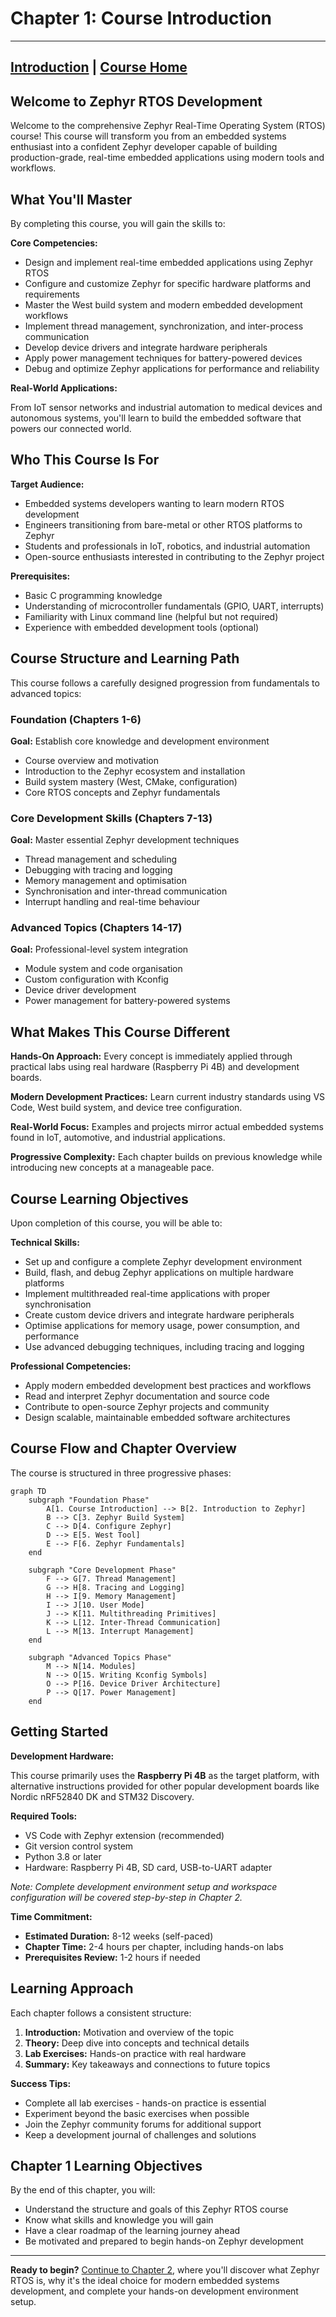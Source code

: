 # Chapter 1: Course Introduction

---
[Introduction](./README.md) | [Course Home](../README.md)
---

## Welcome to Zephyr RTOS Development

Welcome to the comprehensive Zephyr Real-Time Operating System (RTOS) course! This course will transform you from an embedded systems enthusiast into a confident Zephyr developer capable of building production-grade, real-time embedded applications using modern tools and workflows.

## What You'll Master

By completing this course, you will gain the skills to:

**Core Competencies:**

* Design and implement real-time embedded applications using Zephyr RTOS
* Configure and customize Zephyr for specific hardware platforms and requirements
* Master the West build system and modern embedded development workflows
* Implement thread management, synchronization, and inter-process communication
* Develop device drivers and integrate hardware peripherals
* Apply power management techniques for battery-powered devices
* Debug and optimize Zephyr applications for performance and reliability

**Real-World Applications:**

From IoT sensor networks and industrial automation to medical devices and autonomous systems, you'll learn to build the embedded software that powers our connected world.

## Who This Course Is For

**Target Audience:**

* Embedded systems developers wanting to learn modern RTOS development
* Engineers transitioning from bare-metal or other RTOS platforms to Zephyr
* Students and professionals in IoT, robotics, and industrial automation
* Open-source enthusiasts interested in contributing to the Zephyr project

**Prerequisites:**

* Basic C programming knowledge
* Understanding of microcontroller fundamentals (GPIO, UART, interrupts)
* Familiarity with Linux command line (helpful but not required)
* Experience with embedded development tools (optional)

## Course Structure and Learning Path

This course follows a carefully designed progression from fundamentals to advanced topics:

### Foundation (Chapters 1-6)

**Goal:** Establish core knowledge and development environment

* Course overview and motivation
* Introduction to the Zephyr ecosystem and installation
* Build system mastery (West, CMake, configuration)
* Core RTOS concepts and Zephyr fundamentals

### Core Development Skills (Chapters 7-13)

**Goal:** Master essential Zephyr development techniques

* Thread management and scheduling
* Debugging with tracing and logging
* Memory management and optimisation
* Synchronisation and inter-thread communication
* Interrupt handling and real-time behaviour

### Advanced Topics (Chapters 14-17)

**Goal:** Professional-level system integration

* Module system and code organisation
* Custom configuration with Kconfig
* Device driver development
* Power management for battery-powered systems

## What Makes This Course Different

**Hands-On Approach:** Every concept is immediately applied through practical labs using real hardware (Raspberry Pi 4B) and development boards.

**Modern Development Practices:** Learn current industry standards using VS Code, West build system, and device tree configuration.

**Real-World Focus:** Examples and projects mirror actual embedded systems found in IoT, automotive, and industrial applications.

**Progressive Complexity:** Each chapter builds on previous knowledge while introducing new concepts at a manageable pace.

## Course Learning Objectives

Upon completion of this course, you will be able to:

**Technical Skills:**

* Set up and configure a complete Zephyr development environment
* Build, flash, and debug Zephyr applications on multiple hardware platforms
* Implement multithreaded real-time applications with proper synchronisation
* Create custom device drivers and integrate hardware peripherals
* Optimise applications for memory usage, power consumption, and performance
* Use advanced debugging techniques, including tracing and logging

**Professional Competencies:**

* Apply modern embedded development best practices and workflows
* Read and interpret Zephyr documentation and source code
* Contribute to open-source Zephyr projects and community
* Design scalable, maintainable embedded software architectures

## Course Flow and Chapter Overview

The course is structured in three progressive phases:

```mermaid
graph TD
    subgraph "Foundation Phase"
        A[1. Course Introduction] --> B[2. Introduction to Zephyr]
        B --> C[3. Zephyr Build System]
        C --> D[4. Configure Zephyr]
        D --> E[5. West Tool]
        E --> F[6. Zephyr Fundamentals]
    end
    
    subgraph "Core Development Phase"
        F --> G[7. Thread Management]
        G --> H[8. Tracing and Logging]
        H --> I[9. Memory Management]
        I --> J[10. User Mode]
        J --> K[11. Multithreading Primitives]
        K --> L[12. Inter-Thread Communication]
        L --> M[13. Interrupt Management]
    end
    
    subgraph "Advanced Topics Phase"
        M --> N[14. Modules]
        N --> O[15. Writing Kconfig Symbols]
        O --> P[16. Device Driver Architecture]
        P --> Q[17. Power Management]
    end
```

## Getting Started

**Development Hardware:**

This course primarily uses the **Raspberry Pi 4B** as the target platform, with alternative instructions provided for other popular development boards like Nordic nRF52840 DK and STM32 Discovery.

**Required Tools:**

* VS Code with Zephyr extension (recommended)
* Git version control system
* Python 3.8 or later
* Hardware: Raspberry Pi 4B, SD card, USB-to-UART adapter

*Note: Complete development environment setup and workspace configuration will be covered step-by-step in Chapter 2.*

**Time Commitment:**

* **Estimated Duration:** 8-12 weeks (self-paced)
* **Chapter Time:** 2-4 hours per chapter, including hands-on labs
* **Prerequisites Review:** 1-2 hours if needed

## Learning Approach

Each chapter follows a consistent structure:

1. **Introduction:** Motivation and overview of the topic
2. **Theory:** Deep dive into concepts and technical details
3. **Lab Exercises:** Hands-on practice with real hardware
4. **Summary:** Key takeaways and connections to future topics

**Success Tips:**

* Complete all lab exercises - hands-on practice is essential
* Experiment beyond the basic exercises when possible
* Join the Zephyr community forums for additional support
* Keep a development journal of challenges and solutions

## Chapter 1 Learning Objectives

By the end of this chapter, you will:

* Understand the structure and goals of this Zephyr RTOS course
* Know what skills and knowledge you will gain
* Have a clear roadmap of the learning journey ahead
* Be motivated and prepared to begin hands-on Zephyr development

---

**Ready to begin?** [Continue to Chapter 2](../chapter_02_introduction_to_zephyr/README.md), where you'll discover what Zephyr RTOS is, why it's the ideal choice for modern embedded systems development, and complete your hands-on development environment setup.